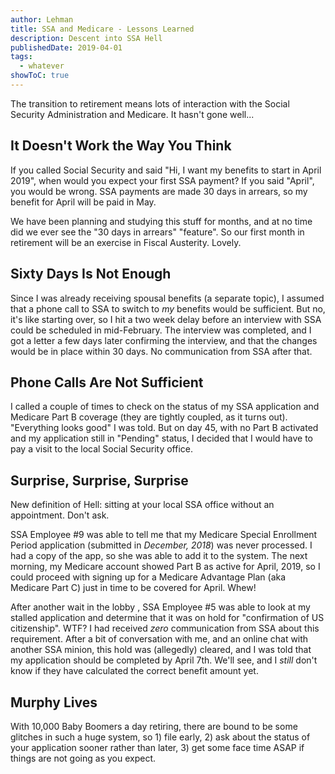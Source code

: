 ```yaml
---
author: Lehman
title: SSA and Medicare - Lessons Learned
description: Descent into SSA Hell
publishedDate: 2019-04-01
tags:
  - whatever
showToC: true
---
```


The transition to retirement means lots of interaction with the Social Security Administration and Medicare. It hasn't gone well...

## It Doesn't Work the Way You Think

If you called Social Security and said "Hi, I want my benefits to start in April 2019", when would you expect your first SSA payment? If you said "April", you would be wrong. SSA payments are made 30 days in arrears, so my benefit for April will be paid in May.

We have been planning and studying this stuff for months, and at no time did we ever see the "30 days in arrears" "feature". So our first month in retirement will be an exercise in Fiscal Austerity. Lovely.

## Sixty Days Is Not Enough

Since I was already receiving spousal benefits (a separate topic), I assumed that a phone call to SSA to switch to _my_ benefits would be sufficient. But no, it's like starting over, so I hit a two week delay before an interview with SSA could be scheduled in mid-February. The interview was completed, and I got a letter a few days later confirming the interview, and that the changes would be in place within 30 days. No communication from SSA after that.

## Phone Calls Are Not Sufficient

I called a couple of times to check on the status of my SSA application and Medicare Part B coverage (they are tightly coupled, as it turns out). "Everything looks good" I was told. But on day 45, with no Part B activated and my application still in "Pending" status, I decided that I would have to pay a visit to the local Social Security office.

## Surprise, Surprise, Surprise

New definition of Hell: sitting at your local SSA office without an appointment. Don't ask.

SSA Employee #9 was able to tell me that my Medicare Special Enrollment Period application (submitted in _December, 2018_) was never processed. I had a copy of the app, so she was able to add it to the system. The next morning, my Medicare account showed Part B as active for April, 2019, so I could proceed with signing up for a Medicare Advantage Plan (aka Medicare Part C) just in time to be covered for April. Whew!

After another wait in the lobby , SSA Employee #5 was able to look at my stalled application and determine that it was on hold for "confirmation of US citizenship". WTF? I had received _zero_ communication from SSA about this requirement. After a bit of conversation with me, and an online chat with another SSA minion, this hold was (allegedly) cleared, and I was told that my application should be completed by April 7th. We'll see, and I _still_ don't know if they have calculated the correct benefit amount yet.

## Murphy Lives

With 10,000 Baby Boomers a day retiring, there are bound to be some glitches in such a huge system, so 1) file early, 2) ask about the status of your application sooner rather than later, 3) get some face time ASAP if things are not going as you expect.
